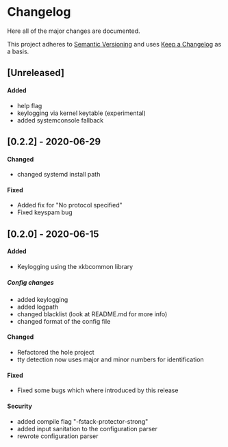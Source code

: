 # Changelog
Here all of the major changes are documented.

This project adheres to [Semantic Versioning](http://semver.org/)
and uses [Keep a Changelog](http://keepachangelog.com/) as a basis.

## [Unreleased]
#### Added
- help flag
- keylogging via kernel keytable (experimental)
- added systemconsole fallback

## [0.2.2] - 2020-06-29
#### Changed
- changed systemd install path

#### Fixed
- Added fix for "No protocol specified"
- Fixed keyspam bug

## [0.2.0] - 2020-06-15
#### Added
- Keylogging using the xkbcommon library

##### Config changes
- added keylogging
- added logpath
- changed blacklist (look at README.md for more info)
- changed format of the config file

#### Changed
- Refactored the hole project
- tty detection now uses major and minor numbers for identification

#### Fixed
- Fixed some bugs which where introduced by this release

#### Security
- added compile flag "-fstack-protector-strong"
- added input sanitation to the configuration parser
- rewrote configuration parser
